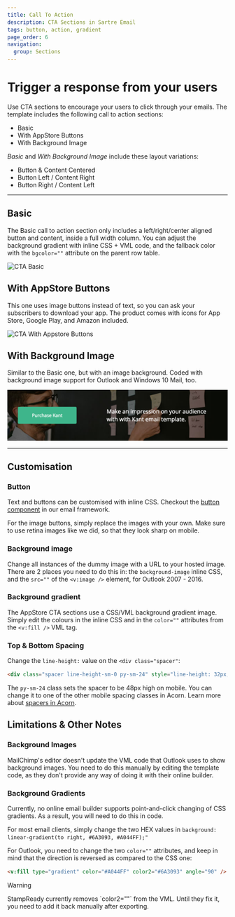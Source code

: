 ```yaml
---
title: Call To Action
description: CTA Sections in Sartre Email
tags: button, action, gradient
page_order: 6
navigation:
  group: Sections
---
```


# Trigger a response from your users

Use CTA sections to encourage your users to click through your emails. The template includes the following call to action sections:

- Basic
- With AppStore Buttons
- With Background Image

*Basic* and *With Background Image* include these layout variations:

- Button & Content Centered
- Button Left / Content Right
- Button Right / Content Left

---

## Basic

The Basic call to action section only includes a left/right/center aligned button and content, inside a full width column. You can adjust the background gradient with inline CSS + VML code, and the fallback color with the `bgcolor=""` attribute on the parent row table.

![CTA Basic](/img/email/sartre/sections/cta-basic.png)

## With AppStore Buttons

This one uses image buttons instead of text, so you can ask your subscribers to download your app. The product comes with icons for App Store, Google Play, and Amazon included.

![CTA With Appstore Buttons](/img/email/sartre/sections/cta-appstore.png)

## With Background Image

Similar to the Basic one, but with an image background. Coded with background image support for Outlook and Windows 10 Mail, too.

![CTA With Background](/img/email/sartre/sections/cta-background.jpg)

---

## Customisation

### Button

Text and buttons can be customised with inline CSS. Checkout the [button component](https://thememountain.github.io/documentation/acorn/components/buttons.html) in our email framework.

For the image buttons, simply replace the images with your own. Make sure to use retina images like we did, so that they look sharp on mobile.

### Background image

Change all instances of the dummy image with a URL to your hosted image. There are 2 places you need to do this in: the `background-image` inline CSS, and the `src=""` of the `<v:image />` element, for Outlook 2007 - 2016.

### Background gradient

The AppStore CTA sections use a CSS/VML background gradient image. Simply edit the colours in the inline CSS and in the `color=""` attributes from the `<v:fill />` VML tag.

### Top & Bottom Spacing

Change the `line-height:` value on the `<div class="spacer"`: 

```html
<div class="spacer line-height-sm-0 py-sm-24" style="line-height: 32px;">&zwnj;</div>
```

The `py-sm-24` class sets the spacer to be 48px high on mobile. You can change it to one of the other mobile spacing classes in Acorn. Learn more about [spacers in Acorn](https://thememountain.github.io/documentation/acorn/utilities/spacing.html).

## Limitations & Other Notes

### Background Images

MailChimp's editor doesn't update the VML code that Outlook uses to show background images. You need to do this manually by editing the template code, as they don't provide any way of doing it with their online builder.

### Background Gradients

Currently, no online email builder supports point-and-click changing of CSS gradients. As a result, you will need to do this in code.

For most email clients, simply change the two HEX values in `background: linear-gradient(to right, #6A3093, #A044FF);"`

For Outlook, you need to change the two `color=""` attributes, and keep in mind that the direction is reversed as compared to the CSS one:

```html
<v:fill type="gradient" color="#A044FF" color2="#6A3093" angle="90" />
```

<div class="bg-orange-lightest border-l-4 border-orange p-4 mb-4" role="alert">
  <p class="font-sans font-bold m-0 text-md text-orange-dark">Warning</p>
  <p class="m-0 text-md text-orange-dark" markdown="1">StampReady currently removes `color2=""` from the VML. Until they fix it, you need to add it back manually after exporting.</p>
</div>

